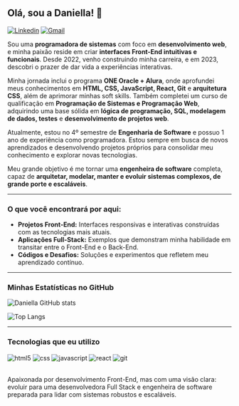 ## Olá, sou a Daniella! 👋

[![Linkedin](https://img.shields.io/badge/LinkedIn-0077B5?style=for-the-badge&logo=linkedin&logoColor=white)](https://www.linkedin.com/in/daniella-r-mathias/)
[![Gmail](https://img.shields.io/badge/Gmail-FF0000?style=for-the-badge&logo=Gmail)](mailto:daniella.fp.dr@gmail.com)

Sou uma **programadora de sistemas** com foco em **desenvolvimento web**, e minha paixão reside em criar **interfaces Front-End intuitivas e funcionais**. Desde 2022, venho construindo minha carreira, e em 2023, descobri o prazer de dar vida a experiências interativas.

Minha jornada inclui o programa **ONE Oracle + Alura**, onde aprofundei meus conhecimentos em **HTML, CSS, JavaScript, React, Git** e **arquitetura CSS**, além de aprimorar minhas soft skills. Também completei um curso de qualificação em **Programação de Sistemas e Programação Web**, adquirindo uma base sólida em **lógica de programação, SQL, modelagem de dados, testes** e **desenvolvimento de projetos web**.

Atualmente, estou no 4º semestre de **Engenharia de Software** e possuo 1 ano de experiência como programadora. Estou sempre em busca de novos aprendizados e desenvolvendo projetos próprios para consolidar meu conhecimento e explorar novas tecnologias.

Meu grande objetivo é me tornar uma **engenheira de software** completa, capaz de **arquitetar, modelar, manter e evoluir sistemas complexos, de grande porte e escaláveis**.

---

### O que você encontrará por aqui:

* **Projetos Front-End:** Interfaces responsivas e interativas construídas com as tecnologias mais atuais.
* **Aplicações Full-Stack:** Exemplos que demonstram minha habilidade em transitar entre o Front-End e o Back-End.
* **Códigos e Desafios:** Soluções e experimentos que refletem meu aprendizado contínuo.

---

### Minhas Estatísticas no GitHub

![Daniella GitHub stats](https://github-readme-stats.vercel.app/api?username=Daniella-Rocha&show_icons=true&theme=synthwave)

![Top Langs](https://github-readme-stats.vercel.app/api/top-langs/?username=Daniella-Rocha&layout=compact&theme=synthwave)

---

### Tecnologias que eu utilizo

<div style="display: inline_block">
  <img align="center" alt="html5" src="https://img.shields.io/badge/HTML5-E34F26?style=for-the-badge&logo=html5&logoColor=white">
  <img align="center" alt="css" src="https://img.shields.io/badge/CSS3-1572B6?style=for-the-badge&logo=css3&logoColor=white">
  <img align="center" alt="javascript" src="https://img.shields.io/badge/JavaScript-F7DF1E?style=for-the-badge&logo=javascript&logoColor=black">
  <img align="center" alt="react" src="https://img.shields.io/badge/React-20232A?style=for-the-badge&logo=react&logoColor=61DAFB">
  <img align="center" alt="git" src="https://img.shields.io/badge/GIT-E44C30?style=for-the-badge&logo=git&logoColor=white">
</div><br/>

Apaixonada por desenvolvimento Front-End, mas com uma visão clara: evoluir para uma desenvolvedora Full Stack e engenheira de software preparada para lidar com sistemas robustos e escaláveis.
